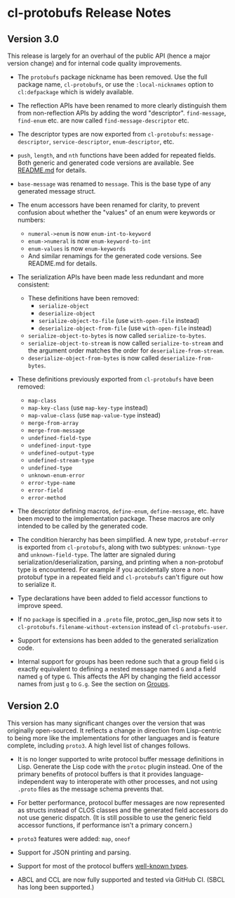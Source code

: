 # cl-protobufs Release Notes

## Version 3.0

This release is largely for an overhaul of the public API (hence a major version
change) and for internal code quality improvements.

*   The `protobufs` package nickname has been removed. Use the full package
    name, `cl-protobufs`, or use the `:local-nicknames` option to
    `cl:defpackage` which is widely available.

*   The reflection APIs have been renamed to more clearly distinguish them from
    non-reflection APIs by adding the word "descriptor". `find-message`,
    `find-enum` etc. are now called `find-message-descriptor` etc.

*   The descriptor types are now exported from `cl-protobufs`:
    `message-descriptor`, `service-descriptor`, `enum-descriptor`, etc.

*   `push`, `length`, and `nth` functions have been added for repeated fields.
    Both generic and generated code versions are available. See
    [README.md](README.md) for details.

*   `base-message` was renamed to `message`. This is the base type of any
    generated message struct.

*   The enum accessors have been renamed for clarity, to prevent confusion about
    whether the "values" of an enum were keywords or numbers:

    -   `numeral->enum` is now `enum-int-to-keyword`
    -   `enum->numeral` is now `enum-keyword-to-int`
    -   `enum-values` is now `enum-keywords`
    -   And similar renamings for the generated code versions. See README.md for
        details.

*   The serialization APIs have been made less redundant and more consistent:

    -   These definitions have been removed:
        -   `serialize-object`
        -   `deserialize-object`
        -   `serialize-object-to-file` (use `with-open-file` instead)
        -   `deserialize-object-from-file` (use `with-open-file` instead)
    -   `serialize-object-to-bytes` is now called `serialize-to-bytes`.
    -   `serialize-object-to-stream` is now called `serialize-to-stream` and the
        argument order matches the order for `deserialize-from-stream`.
    -   `deserialize-object-from-bytes` is now called `deserialize-from-bytes`.

*   These definitions previously exported from `cl-protobufs` have been removed:

    -   `map-class`
    -   `map-key-class` (use `map-key-type` instead)
    -   `map-value-class` (use `map-value-type` instead)
    -   `merge-from-array`
    -   `merge-from-message`
    -   `undefined-field-type`
    -   `undefined-input-type`
    -   `undefined-output-type`
    -   `undefined-stream-type`
    -   `undefined-type`
    -   `unknown-enum-error`
    -   `error-type-name`
    -   `error-field`
    -   `error-method`

*   The descriptor defining macros, `define-enum`, `define-message`, etc. have
    been moved to the implementation package. These macros are only intended to
    be called by the generated code.

*   The condition hierarchy has been simplified. A new type, `protobuf-error` is
    exported from `cl-protobufs`, along with two subtypes: `unknown-type` and
    `unknown-field-type`. The latter are signaled during
    serialization/deserialization, parsing, and printing when a non-protobuf
    type is encountered. For example if you accidentally store a non-protobuf
    type in a repeated field and `cl-protobufs` can't figure out how to
    serialize it.

*   Type declarations have been added to field accessor functions to improve
    speed.

*   If no `package` is specified in a `.proto` file, protoc_gen_lisp now sets it
    to `cl-protobufs.filename-without-extension` instead of `cl-protobufs-user`.

*   Support for extensions has been added to the generated serialization code.

*   Internal support for groups has been redone such that a group field `G` is
    exactly equivalent to defining a nested message named `G` and a field named
    `g` of type `G`. This affects the API by changing the field accessor names
    from just `g` to `G.g`. See the section on [Groups](README.md#Groups).

## Version 2.0

This version has many significant changes over the version that was originally
open-sourced. It reflects a change in direction from Lisp-centric to being more
like the implementations for other languages and is feature complete, including
`proto3`. A high level list of changes follows.

*   It is no longer supported to write protocol buffer message definitions in
    Lisp. Generate the Lisp code with the `protoc` plugin instead. One of the
    primary benefits of protocol buffers is that it provides
    language-independent way to interoperate with other processes, and not using
    `.proto` files as the message schema prevents that.

*   For better performance, protocol buffer messages are now represented as
    structs instead of CLOS classes and the generated field accessors do not use
    generic dispatch. (It is still possible to use the generic field accessor
    functions, if performance isn't a primary concern.)

*   `proto3` features were added: `map`, `oneof`

*   Support for JSON printing and parsing.

*   Support for most of the protocol buffers
    [well-known types](https://developers.google.com/protocol-buffers/docs/reference/google.protobuf).

*   ABCL and CCL are now fully supported and tested via GitHub CI. (SBCL has
    long been supported.)
